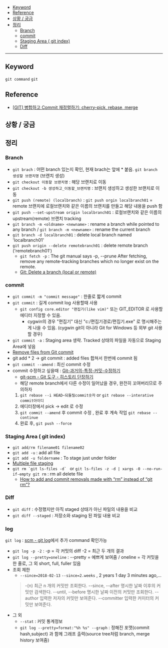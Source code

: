 - [Keyword](git_command.md#keyword)
- [Reference](git_command.md#reference)
- [상황 / 궁금](git_command.md#상황--궁금)
- [정리](git_command.md#정리)
   - [Branch](git_command.md#branch)
   - [commit](git_command.md#commit)
   - [Staging Area ( git index)](git_command.md#staging-area--git-index)
   - [Diff](git_command.md#diff)

-----------

## Keyword
`git command` `git`

## Reference
- [[GIT] 병합하고 Commit 재정렬하기: cherry-pick, rebase, merge](https://tuwlab.com/ece/22218)


## 상황 / 궁금

## 정리
### Branch
- `git brach` : 어떤 branch 있는지 확인, 현재 brach는 앞에 * 붙음. `git branch 생성할 브랜치명` (브랜치 생성)
- `git checkout 이동할 브랜치명` : 해당 브랜치로 이동
- `git checkout -b 생성하고_이동할_브랜치명` : 브랜치 생성하고 생성한 브랜치로 이동
- `git push (remote) (localbranch)` : `git push orgin localbranch01` = remote 브랜치에 로컬브랜치와 같은 이름의 브랜치를 만들고 해당 내용을 push 함
- `git push --set-upstream origin localbranch01` : 로컬브랜치와 같은 이름의 upstream(remote) 브랜치 tracking
- `git branch -m <oldname> <newname>` : rename a branch while pointed to any branch / `git branch -m <newname>` : rename the current branch
- `git branch -d localbranch01` : delete local branch named 'localbranch01' 
- `git push origin --delete remotebranch01` : delete remote branch ('remotebranch01')
  - `git fetch -p` : The git manual says -p, --prune After fetching, remove any remote-tracking branches which no longer exist on the remote.
  - [Git: Delete a branch (local or remote)](https://makandracards.com/makandra/621-git-delete-a-branch-local-or-remote)

### commit 
- `git commit -m "commit message"` : 한줄로 짧게 commit
- `git commit` : 길게 commit log 사용할때 사용
  - `git config core.editor "편집기(like vim)"` 또는 GIT_EDITOR 로 사용할 에디터 지정할 수 있음.
    - cygwin의 경우 "편집기" 대신 "c:/편집기경로/편집기.exe" 로 명시해주는게 나을 수 있음. (cygwin git이 아니라 Git for Windows 등 외부 git 사용할 경우)
- `git commit -a` : Staging area 생략. Tracked 상태의 파일을 자동으로 Staging Area에 넣음
- [Remove files from Git commit](https://stackoverflow.com/questions/12481639/remove-files-from-git-commit)
- git add * 2 -> git commit : added files 합쳐서 한번에 commit 됨
- `git commit --amend` : 최신 commit 수정
- commit 수정하고 싶을때 : [Git-과거의-특정-커밋-수정하기](http://homoefficio.github.io/2017/04/16/Git-과거의-특정-커밋-수정하기/index.html)
  - [git-scm - Git 도구 - 히스토리 단장하기](https://git-scm.com/book/ko/v1/Git-%EB%8F%84%EA%B5%AC-%ED%9E%88%EC%8A%A4%ED%86%A0%EB%A6%AC-%EB%8B%A8%EC%9E%A5%ED%95%98%EA%B8%B0)
  - 해당 remote branch에서 다른 수정이 일어났을 경우, 완전히 꼬여버리므로 주의하자
  1. `git rebase --i HEAD~되돌릴commit숫자` or `git rebase --interative commit아이디`
  2. 에디터창에서 pick -> edit 로 수정
  3. `git commit --amend` 후 commit 수정 , 완료 후 계속 작업 `git rebase --continue`
  4. 완료 후, `git push --force`

### Staging Area ( git index)
- `git add/rm filename01 filename02`
- `git add -u` : add all file
- `git add -u foldername` : To stage just under folder
- [Multiple file staging](https://stackoverflow.com/questions/492558/removing-multiple-files-from-a-git-repo-that-have-already-been-deleted-from-disk)
- ```git rm `git ls-files -d` ``` or ```git ls-files -z -d | xargs -0 --no-run-if-empty git rm``` : rm all delete file
  - [How to add and commit removals made with “rm” instead of “git rm”?](https://stackoverflow.com/questions/1856654/how-to-add-and-commit-removals-made-with-rm-instead-of-git-rm)

### Diff
- `git diff` : 수정했지만 아직 staged 상태가 아닌 파일의 내용을 비교
- `git diff --staged` : 저장소와 staging 된 파일 내용 비교

### log
`git log` : [scm - git log](https://git-scm.com/book/ko/v1/Git%EC%9D%98-%EA%B8%B0%EC%B4%88-%EC%BB%A4%EB%B0%8B-%ED%9E%88%EC%8A%A4%ED%86%A0%EB%A6%AC-%EC%A1%B0%ED%9A%8C%ED%95%98%EA%B8%B0)에서 추가 command 확인가능
- `git log -p -2` : -p = 각 커밋의 diff -2 = 최근 두 개의 결과
- `git log --pretty=oneline` : --pretty = 예쁘게 보여줌 / oneline = 각 커밋을 한 줄로, 그 외 short, full, fuller 있음
- 조회 제한
  - `--since=2018-02-13` `--since=2.weeks` , 2 years 1 day 3 minutes ago,...
  > -(n)	최근 n 개의 커밋만 조회한다.
    --since, --after	명시한 날짜 이후의 커밋만 검색한다.
    --until, --before	명시한 날짜 이전의 커밋만 조회한다.
    --author	입력한 저자의 커밋만 보여준다.
    --committer	입력한 커미터의 커밋만 보여준다.
- 그 외 
  - `--stat` : 커밋 통계정보
  - `git log --pretty=format:"%h %s" --graph` : 정해진 포맷(commit hash,subject) 과 함께 그래프 출력(source tree처럼 branch, merge history 보여줌)

